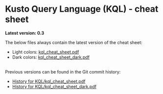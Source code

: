 # Kusto Query Language (KQL) - cheat sheet
**Latest version: 0.3**

The below files always contain the latest version of the cheat sheet:
- Light colors: [kql_cheat_sheet.pdf](https://github.com/marcusbakker/KQL/blob/master/kql_cheat_sheet.pdf)
- Dark colors: [kql_cheat_sheet_dark.pdf](https://github.com/marcusbakker/KQL/blob/master/kql_cheat_sheet_dark.pdf)

\
Previous versions can be found in the Git commit history:
- [History for KQL/kql_cheat_sheet.pdf](https://github.com/marcusbakker/KQL/commits/master/kql_cheat_sheet.pdf)
- [History for KQL/kql_cheat_sheet_dark.pdf](https://github.com/marcusbakker/KQL/commits/master/kql_cheat_sheet_dark.pdf)